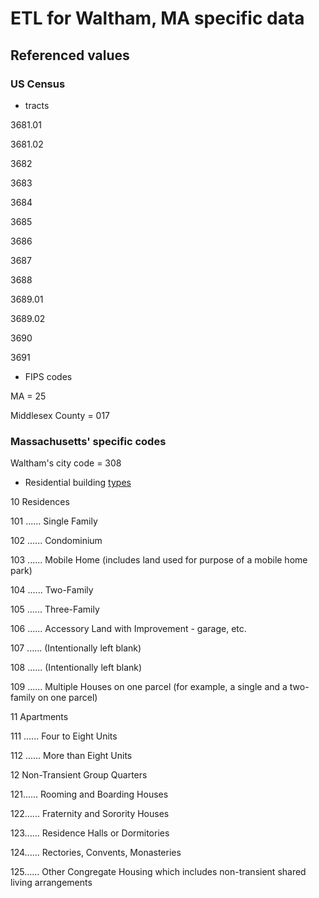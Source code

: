 
# ETL for Waltham, MA specific data

## Referenced values

### US Census

- tracts

3681.01

3681.02

3682

3683

3684

3685

3686

3687

3688

3689.01

3689.02

3690

3691

- FIPS codes

MA = 25

Middlesex County = 017

### Massachusetts' specific codes

Waltham's city code = 308

- Residential building [types](https://www.mass.gov/files/documents/2016/08/wr/classificationcodebook.pdf)

10 Residences

101 ...... Single Family

102 ...... Condominium

103 ...... Mobile Home (includes land used for purpose
of a mobile home park)

104 ...... Two-Family

105 ...... Three-Family

106 ...... Accessory Land with Improvement - garage,
etc.

107 ...... (Intentionally left blank)

108 ...... (Intentionally left blank)

109 ...... Multiple Houses on one parcel (for example, a
single and a two-family on one parcel)

11 Apartments

111 ...... Four to Eight Units

112 ...... More than Eight Units

12 Non-Transient Group Quarters

121...... Rooming and Boarding Houses

122...... Fraternity and Sorority Houses

123...... Residence Halls or Dormitories

124...... Rectories, Convents, Monasteries

125...... Other Congregate Housing which includes
non-transient shared living arrangements
